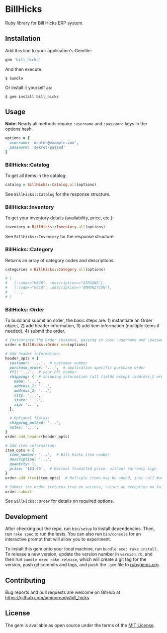 # BillHicks

Ruby library for Bill Hicks ERP system.

## Installation

Add this line to your application's Gemfile:

```ruby
gem 'bill_hicks'
```

And then execute:

    $ bundle

Or install it yourself as:

    $ gem install bill_hicks

## Usage

**Note:** Nearly all methods require `:username` and `:password` keys in the options hash.

```ruby
options = {
  username: 'dealer@example.com',
  password: 'sekret-passwd'
}
```

### BillHicks::Catalog

To get all items in the catalog:

```ruby
catalog = BillHicks::Catalog.all(options)
```

See `BillHicks::Catalog` for the response structure.

### BillHicks::Inventory

To get your inventory details (availability, price, etc.):

```ruby
inventory = BillHicks::Inventory.all(options)
```

See `BillHicks::Inventory` for the response structure.

### BillHicks::Category

Returns an array of category codes and descriptions.

```ruby
categories = BillHicks::Category.all(options)

# [
#   {:code=>"H648", :description=>"AIRGUNS"},
#   {:code=>"H610", :description=>"AMMUNITION"},
#   ...,
# ]
```

### BillHicks::Order

To build and submit an order, the basic steps are: 1) instantiate an Order object, 2) add header
information, 3) add item information (multiple items if needed), 4) submit the order.

```ruby
# Instantiate the Order instance, passing in your :username and :password
order = BillHicks::Order.new(options)

# Add header information:
header_opts = {
  customer: '...',  # customer number
  purchase_order: '...',  # application specific purchase order
  ffl: '...',  # your FFL number
  shipping: {  # shipping information (all fields except :address_2 are required)
    name: '...',
    address_1: '...',
    address_2: '...',
    city: '...',
    state: '...',
    zip: '...',
  },

  # Optional fields:
  shipping_method: '...',
  notes: '...',
}
order.add_header(header_opts)

# Add item information:
item_opts = {
  item_number: '...',  # Bill Hicks item number
  description: '...',
  quantity: 1,
  price: '123.45',  # Decimal formatted price, without currency sign
}
order.add_item(item_opts)  # Multiple items may be added, just call #add_item for each one.

# Submit the order (returns true on success, raises an exception on failgure):
order.submit!
```

See `BillHicks::Order` for details on required options.

## Development

After checking out the repo, run `bin/setup` to install dependencies. Then, run `rake spec` to run the tests. You can also run `bin/console` for an interactive prompt that will allow you to experiment.

To install this gem onto your local machine, run `bundle exec rake install`. To release a new version, update the version number in `version.rb`, and then run `bundle exec rake release`, which will create a git tag for the version, push git commits and tags, and push the `.gem` file to [rubygems.org](https://rubygems.org).

## Contributing

Bug reports and pull requests are welcome on GitHub at https://github.com/ammoready/bill_hicks.


## License

The gem is available as open source under the terms of the [MIT License](http://opensource.org/licenses/MIT).

